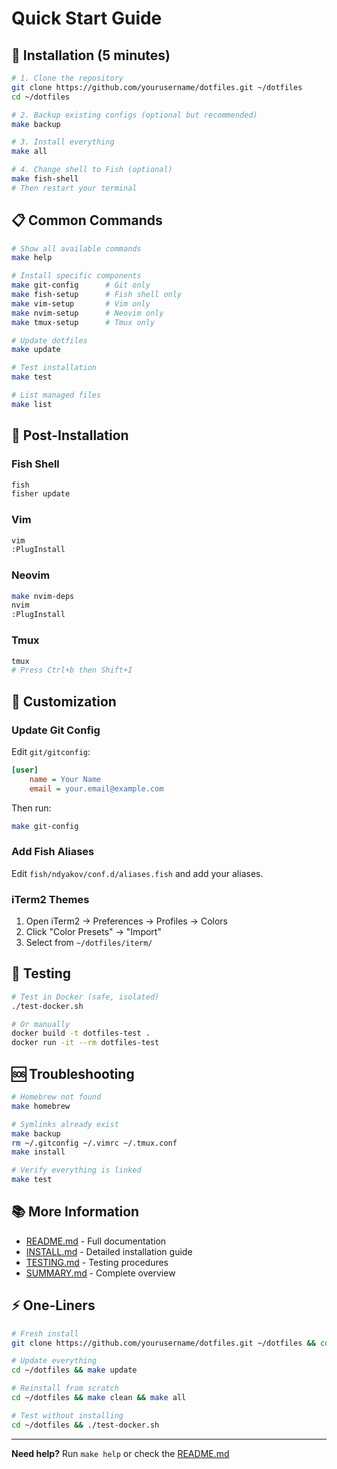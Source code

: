 # Quick Start Guide

## 🚀 Installation (5 minutes)

```bash
# 1. Clone the repository
git clone https://github.com/yourusername/dotfiles.git ~/dotfiles
cd ~/dotfiles

# 2. Backup existing configs (optional but recommended)
make backup

# 3. Install everything
make all

# 4. Change shell to Fish (optional)
make fish-shell
# Then restart your terminal
```

## 📋 Common Commands

```bash
# Show all available commands
make help

# Install specific components
make git-config      # Git only
make fish-setup      # Fish shell only
make vim-setup       # Vim only
make nvim-setup      # Neovim only
make tmux-setup      # Tmux only

# Update dotfiles
make update

# Test installation
make test

# List managed files
make list
```

## 🔧 Post-Installation

### Fish Shell
```bash
fish
fisher update
```

### Vim
```bash
vim
:PlugInstall
```

### Neovim
```bash
make nvim-deps
nvim
:PlugInstall
```

### Tmux
```bash
tmux
# Press Ctrl+b then Shift+I
```

## 🎨 Customization

### Update Git Config
Edit `git/gitconfig`:
```ini
[user]
    name = Your Name
    email = your.email@example.com
```

Then run:
```bash
make git-config
```

### Add Fish Aliases
Edit `fish/ndyakov/conf.d/aliases.fish` and add your aliases.

### iTerm2 Themes
1. Open iTerm2 → Preferences → Profiles → Colors
2. Click "Color Presets" → "Import"
3. Select from `~/dotfiles/iterm/`

## 🧪 Testing

```bash
# Test in Docker (safe, isolated)
./test-docker.sh

# Or manually
docker build -t dotfiles-test .
docker run -it --rm dotfiles-test
```

## 🆘 Troubleshooting

```bash
# Homebrew not found
make homebrew

# Symlinks already exist
make backup
rm ~/.gitconfig ~/.vimrc ~/.tmux.conf
make install

# Verify everything is linked
make test
```

## 📚 More Information

- [README.md](README.md) - Full documentation
- [INSTALL.md](INSTALL.md) - Detailed installation guide
- [TESTING.md](TESTING.md) - Testing procedures
- [SUMMARY.md](SUMMARY.md) - Complete overview

## ⚡ One-Liners

```bash
# Fresh install
git clone https://github.com/yourusername/dotfiles.git ~/dotfiles && cd ~/dotfiles && make all

# Update everything
cd ~/dotfiles && make update

# Reinstall from scratch
cd ~/dotfiles && make clean && make all

# Test without installing
cd ~/dotfiles && ./test-docker.sh
```

---

**Need help?** Run `make help` or check the [README.md](README.md)

